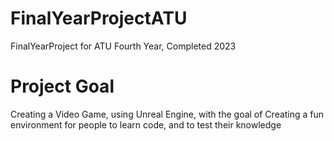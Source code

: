 # FinalYearProjectATU
FinalYearProject for ATU Fourth Year, Completed 2023

# Project Goal

Creating a Video Game, using Unreal Engine, with the goal of Creating a fun environment for people to learn code, and to test their knowledge
